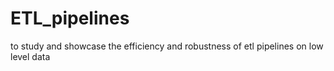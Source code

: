 # ETL_pipelines
to study and showcase the efficiency and robustness of etl pipelines on  low level data
